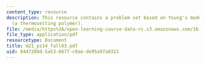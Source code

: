 ```yaml
---
content_type: resource
description: This resource contains a problem set based on Young's modulus for epoxy
  (a thermosetting polymer).
file: /media/https%3A/open-learning-course-data-rc.s3.amazonaws.com/16-01-unified-engineering-i-ii-iii-iv-fall-2005-spring-2006/8447288d5a53667fc0aede95a97a0321_m21_ps14_fall03.pdf
file_type: application/pdf
resourcetype: Document
title: m21_ps14_fall03.pdf
uid: 8447288d-5a53-667f-c0ae-de95a97a0321
---
```

